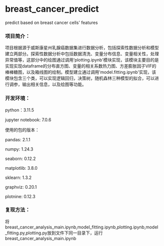 # breast_cancer_predict
predict based on breast cancer cells' features

### 项目简介：

项目根据源于威斯康星州乳腺癌数据集进行数据分析，包括探索性数据分析和模型建立两部分。探索性数据分析中包括数据清洗、变量分布信息、变量相关性，处理异常值等，这部分中的绘图通过调用‘plotting.ipynb'模块实现，该模块主要目的是实现实现dataframe的分布直方图、变量的相关系数热力图、方差膨胀因子VIF的棒棒糖图，以及箱线图的绘制。模型建立通过调用’model.fitting.ipynb'实现，该模块包含三个类，可以实现逻辑回归，决策树，随机森林三种模型的拟合，可以进行调参，输出相关信息，以及绘图等功能。

### 开发环境：

python：3.11.5

jupyter notebook:  7.0.6

使用的包的版本：

pandas: 2.1.1

numpy: 1.24.3

seaborn: 0.12.2

matplotlib: 3.8.0

sklearn: 1.3.2

graphviz: 0.20.1

plotnine: 0.12.3

### 复现方法：

将breast_cancer_analysis_main.ipynb,model_fitting.ipynb,plotting.ipynb,model_fitting.py,plotting.py放到文件下同一目录下，运行breast_cancer_analysis_main.ipynb



